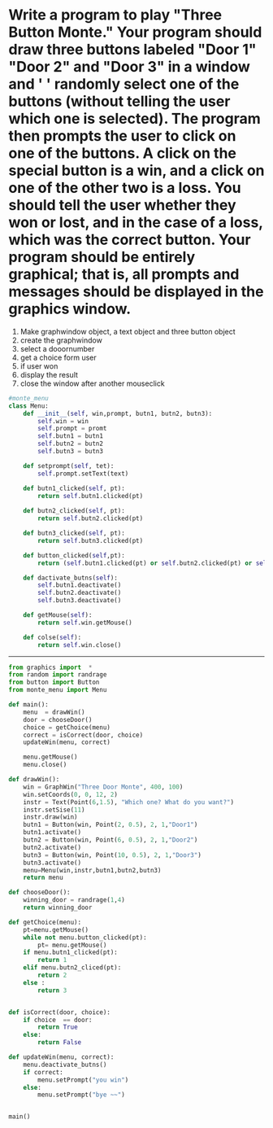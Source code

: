  Write a program to play "Three Button Monte." Your program should draw three buttons labeled "Door 1" "Door 2" and "Door 3" in a window and ' ' randomly select one of the buttons (without telling the user which one is selected). The program then prompts the user to click on one of the buttons. A click on the special button is a win, and a click on one of the other two is a loss. You should tell the user whether they won or lost, and in the case of a loss, which was the correct button. Your program should be entirely graphical; that is, all prompts and messages should be displayed in the graphics window. 
================================================================
1. Make graphwindow object, a text object and three button object
2. create the graphwindow
3. select a dooornumber
4. get a choice form user
5. if user won
6. display the result
7. close the window after another mouseclick


```python
#monte_menu
class Menu:
    def __init__(self, win,prompt, butn1, butn2, butn3):
        self.win = win
        self.prompt = promt
        self.butn1 = butn1
        self.butn2 = butn2
        self.butn3 = butn3

    def setprompt(self, tet):
        self.prompt.setText(text)

    def butn1_clicked(self, pt):
        return self.butn1.clicked(pt)
    
    def butn2_clicked(self, pt):
        return self.butn2.clicked(pt)

    def butn3_clicked(self, pt):
        return self.butn3.clicked(pt)

    def button_clicked(self,pt):
        return (self.butn1.clicked(pt) or self.butn2.clicked(pt) or self.butn3.clicked(pt))

    def dactivate_butns(self):
        self.butn1.deactivate()
        self.butn2.deactivate()
        self.butn3.deactivate()

    def getMouse(self):
        return self.win.getMouse()

    def colse(self):
        return self.win.close()
```

-------------------------------------------
```python
from graphics import  *
from random import randrage
from button import Button
from monte_menu import Menu

def main():
    menu  = drawWin()
    door = chooseDoor()
    choice = getChoice(menu)
    correct = isCorrect(door, choice)
    updateWin(menu, correct)

    menu.getMouse()
    menu.close()

def drawWin():
    win = GraphWin("Three Door Monte", 400, 100)
    win.setCoords(0, 0, 12, 2)
    instr = Text(Point(6,1.5), "Which one? What do you want?")
    instr.setSise(11)
    instr.draw(win)
    butn1 = Button(win, Point(2, 0.5), 2, 1,"Door1")
    butn1.activate()
    butn2 = Button(win, Point(6, 0.5), 2, 1,"Door2")
    butn2.activate()
    butn3 = Button(win, Point(10, 0.5), 2, 1,"Door3")
    butn3.activate()
    menu=Menu(win,instr,butn1,butn2,butn3)
    return menu

def chooseDoor():
    winning_door = randrage(1,4)
    return winning_door

def getChoice(menu):
    pt=menu.getMouse()
    while not menu.button_clicked(pt):
        pt= menu.getMouse()
    if menu.butn1_clicked(pt):
        return 1
    elif menu.butn2_cliced(pt):
        return 2
    else :
        return 3


def isCorrect(door, choice):
    if choice  == door:
        return True
    else:
        return False

def updateWin(menu, correct):
    menu.deactivate_butns()
    if correct:
        menu.setPrompt("you win")
    else:
        menu.setPrompt("bye ~~")


main()
```
